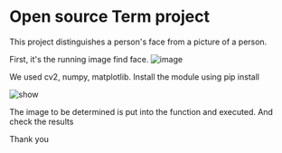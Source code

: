 # Open source Term project

This project distinguishes a person's face from a picture of a person.

First, it's the running image find face.
![image](https://cdn.discordapp.com/attachments/1022888990275280948/1052103785444556842/show.png)

We used cv2, numpy, matplotlib.
Install the module using pip install

![show](https://cdn.discordapp.com/attachments/1022888990275280948/1052103930529726464/osss.png)

The image to be determined is put into the function and executed.
And check the results

Thank you
